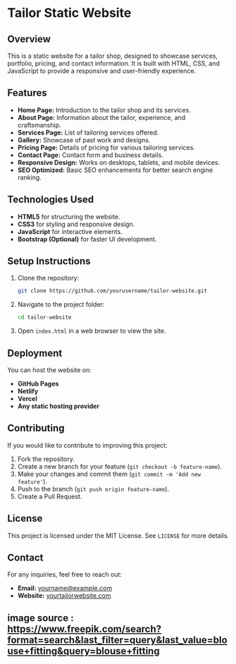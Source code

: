 # Tailor Static Website

## Overview
This is a static website for a tailor shop, designed to showcase services, portfolio, pricing, and contact information. It is built with HTML, CSS, and JavaScript to provide a responsive and user-friendly experience.

## Features
- **Home Page:** Introduction to the tailor shop and its services.
- **About Page:** Information about the tailor, experience, and craftsmanship.
- **Services Page:** List of tailoring services offered.
- **Gallery:** Showcase of past work and designs.
- **Pricing Page:** Details of pricing for various tailoring services.
- **Contact Page:** Contact form and business details.
- **Responsive Design:** Works on desktops, tablets, and mobile devices.
- **SEO Optimized:** Basic SEO enhancements for better search engine ranking.

## Technologies Used
- **HTML5** for structuring the website.
- **CSS3** for styling and responsive design.
- **JavaScript** for interactive elements.
- **Bootstrap (Optional)** for faster UI development.

## Setup Instructions
1. Clone the repository:
   ```sh
   git clone https://github.com/yourusername/tailor-website.git
   ```
2. Navigate to the project folder:
   ```sh
   cd tailor-website
   ```
3. Open `index.html` in a web browser to view the site.

## Deployment
You can host the website on:
- **GitHub Pages**
- **Netlify**
- **Vercel**
- **Any static hosting provider**

## Contributing
If you would like to contribute to improving this project:
1. Fork the repository.
2. Create a new branch for your feature (`git checkout -b feature-name`).
3. Make your changes and commit them (`git commit -m 'Add new feature'`).
4. Push to the branch (`git push origin feature-name`).
5. Create a Pull Request.

## License
This project is licensed under the MIT License. See `LICENSE` for more details.

## Contact
For any inquiries, feel free to reach out:
- **Email:** yourname@example.com
- **Website:** [yourtailorwebsite.com](https://yourtailorwebsite.com)

## image source : https://www.freepik.com/search?format=search&last_filter=query&last_value=blouse+fitting&query=blouse+fitting

